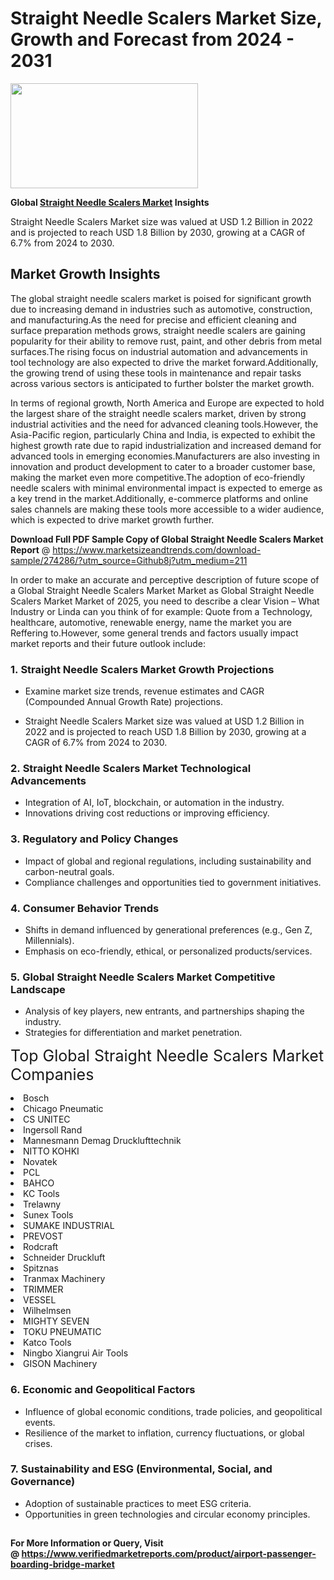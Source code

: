 <H1>Straight Needle Scalers Market Size, Growth and Forecast from 2024 - 2031</H1><img class="aligncenter size-medium wp-image-584254" src="https://thirdeyenews.in/wp-content/uploads/2024/09/Global-Market-Research-300x168.jpeg" alt="" width="300" height="168" /><p><strong>Global&nbsp;<a href="https://www.marketsizeandtrends.com/download-sample/274286/?utm_source=Github8j?utm_medium=211">Straight Needle Scalers Market</a> Insights</strong></p><p>Straight Needle Scalers Market size was valued at USD 1.2 Billion in 2022 and is projected to reach USD 1.8 Billion by 2030, growing at a CAGR of 6.7% from 2024 to 2030.</p><p><h2>Market Growth Insights</h2> <p>The global straight needle scalers market is poised for significant growth due to increasing demand in industries such as automotive, construction, and manufacturing.As the need for precise and efficient cleaning and surface preparation methods grows, straight needle scalers are gaining popularity for their ability to remove rust, paint, and other debris from metal surfaces.The rising focus on industrial automation and advancements in tool technology are also expected to drive the market forward.Additionally, the growing trend of using these tools in maintenance and repair tasks across various sectors is anticipated to further bolster the market growth.</p> <p>In terms of regional growth, North America and Europe are expected to hold the largest share of the straight needle scalers market, driven by strong industrial activities and the need for advanced cleaning tools.However, the Asia-Pacific region, particularly China and India, is expected to exhibit the highest growth rate due to rapid industrialization and increased demand for advanced tools in emerging economies.Manufacturers are also investing in innovation and product development to cater to a broader customer base, making the market even more competitive.The adoption of eco-friendly needle scalers with minimal environmental impact is expected to emerge as a key trend in the market.Additionally, e-commerce platforms and online sales channels are making these tools more accessible to a wider audience, which is expected to drive market growth further.</p> <p><span class=""><strong>Download Full PDF Sample Copy of Global Straight Needle Scalers Market Report</strong> @ <a href="https://www.marketsizeandtrends.com/download-sample/274286/?utm_source=Github8j?utm_medium=211" target="_blank">https://www.marketsizeandtrends.com/download-sample/274286/?utm_source=Github8j?utm_medium=211</a></span></p><p>In order to make an accurate and perceptive description of future scope of a Global&nbsp;Straight Needle Scalers Market Market as Global&nbsp;Straight Needle Scalers Market Market of 2025, you need to describe a clear Vision &ndash; What Industry or Linda can you think of for example: Quote from a Technology, healthcare, automotive, renewable energy, name the market you are Reffering to.However, some general trends and factors usually impact market reports and their future outlook include:</p><h3>1.&nbsp;<strong>Straight Needle Scalers Market Growth Projections</strong></h3><ul><li>Examine market size trends, revenue estimates and CAGR (Compounded Annual Growth Rate) projections.</li><li><p>Straight Needle Scalers Market size was valued at USD 1.2 Billion in 2022 and is projected to reach USD 1.8 Billion by 2030, growing at a CAGR of 6.7% from 2024 to 2030.</p></li></ul><h3>2.&nbsp;<strong>Straight Needle Scalers Market Technological Advancements</strong></h3><ul><li>Integration of AI, IoT, blockchain, or automation in the industry.</li><li>Innovations driving cost reductions or improving efficiency.</li></ul><h3>3.&nbsp;<strong>Regulatory and Policy Changes</strong></h3><ul><li>Impact of global and regional regulations, including sustainability and carbon-neutral goals.</li><li>Compliance challenges and opportunities tied to government initiatives.</li></ul><h3>4.&nbsp;<strong>Consumer Behavior Trends</strong></h3><ul><li>Shifts in demand influenced by generational preferences (e.g., Gen Z, Millennials).</li><li>Emphasis on eco-friendly, ethical, or personalized products/services.</li></ul><h3>5.&nbsp;<strong>Global Straight Needle Scalers Market Competitive Landscape</strong></h3><ul><li>Analysis of key players, new entrants, and partnerships shaping the industry.</li><li>Strategies for differentiation and market penetration.</li></ul><p data-pm-slice="1 1 []"><span style="color: inherit; font-family: inherit; font-size: 25px;">Top Global Straight Needle Scalers Market Companies</span></p><div class="" data-test-id=""><p><li>Bosch</li><li> Chicago Pneumatic</li><li> CS UNITEC</li><li> Ingersoll Rand</li><li> Mannesmann Demag Drucklufttechnik</li><li> NITTO KOHKI</li><li> Novatek</li><li> PCL</li><li> BAHCO</li><li> KC Tools</li><li> Trelawny</li><li> Sunex Tools</li><li> SUMAKE INDUSTRIAL</li><li> PREVOST</li><li> Rodcraft</li><li> Schneider Druckluft</li><li> Spitznas</li><li> Tranmax Machinery</li><li> TRIMMER</li><li> VESSEL</li><li> Wilhelmsen</li><li> MIGHTY SEVEN</li><li> TOKU PNEUMATIC</li><li> Katco Tools</li><li> Ningbo Xiangrui Air Tools</li><li> GISON Machinery</li></p></div><h3>6.&nbsp;<strong>Economic and Geopolitical Factors</strong></h3><ul><li>Influence of global economic conditions, trade policies, and geopolitical events.</li><li>Resilience of the market to inflation, currency fluctuations, or global crises.</li></ul><h3>7.&nbsp;<strong>Sustainability and ESG (Environmental, Social, and Governance)</strong></h3><ul><li>Adoption of sustainable practices to meet ESG criteria.</li><li>Opportunities in green technologies and circular economy principles.</li></ul><h2><strong style="font-size: 14px;">For More Information or Query, Visit @&nbsp;</strong><a style="background-color: #ffffff; font-size: 14px;" href="https://www.marketsizeandtrends.com/report/straight-needle-scalers-market/" target="_blank">https://www.verifiedmarketreports.com/product/airport-passenger-boarding-bridge-market</a></h2>